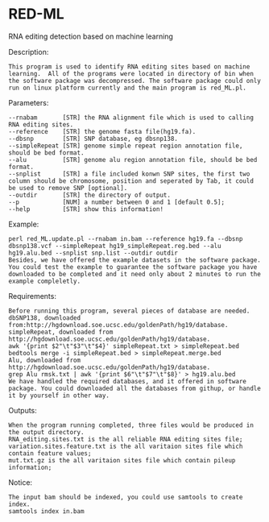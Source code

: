# RED-ML
RNA editing detection based on machine learning

Description:

    This program is used to identify RNA editing sites based on machine learning.  All of the programs were located in directory of bin when the software package was decompressed. The software package could only run on linux platform currently and the main program is red_ML.pl.

Parameters:

    --rnabam       [STR] the RNA alignment file which is used to calling RNA editing sites.
    --reference    [STR] the genome fasta file(hg19.fa).
    --dbsnp        [STR] SNP database, eg dbsnp138.
    --simpleRepeat [STR] genome simple repeat region annotation file, should be bed format.
    --alu          [STR] genome alu region annotation file, should be bed format.
    --snplist      [STR] a file included konwn SNP sites, the first two column should be chromosome, position and seperated by Tab, it could be used to remove SNP [optional].
    --outdir       [STR] the directory of output.
    --p            [NUM] a number between 0 and 1 [default 0.5];
    --help         [STR] show this information!

Example:

    perl red_ML.update.pl --rnabam in.bam --reference hg19.fa --dbsnp dbsnp138.vcf --simpleRepeat hg19_simpleRepeat.reg.bed --alu hg19.alu.bed --snplist snp.list --outdir outdir
    Besides, we have offered the example datasets in the software package. You could test the example to guarantee the software package you have downloaded to be completed and it need only about 2 minutes to run the example compleletly.

Requirements:

    Before running this program, several pieces of database are needed.
    dbSNP138, downloaded from:http://hgdownload.soe.ucsc.edu/goldenPath/hg19/database.
    simpleRepeat, downloaded from http://hgdownload.soe.ucsc.edu/goldenPath/hg19/database.
    awk '{print $2"\t"$3"\t"$4}' simpleRepeat.txt > simpleRepeat.bed
    bedtools merge -i simpleRepeat.bed > simpleRepeat.merge.bed
    Alu, downloaded from http://hgdownload.soe.ucsc.edu/goldenPath/hg19/database.
    grep Alu rmsk.txt | awk '{print $6"\t"$7"\t"$8}' > hg19.alu.bed
    We have handled the required databases, and it offered in software package. You could downloaded all the databases from githup, or handle it by yourself in other way. 

Outputs:

    When the program running completed, three files would be produced in the output directory.
    RNA_editing.sites.txt is the all reliable RNA editing sites file;
    variation.sites.feature.txt is the all varitaion sites file which contain feature values;
    mut.txt.gz is the all varitaion sites file which contain pileup information;

Notice:

    The input bam should be indexed, you could use samtools to create index.
    samtools index in.bam


